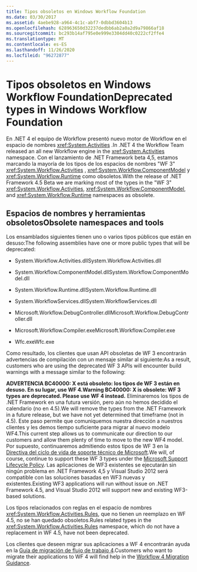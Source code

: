 ```yaml
---
title: Tipos obsoletos en Windows Workflow Foundation
ms.date: 03/30/2017
ms.assetid: 4aebe928-a964-4c1c-abf7-0dbbd3604b13
ms.openlocfilehash: 628963650d32237dedbb6ab2a0a2d9a79866af18
ms.sourcegitcommit: bc293b14af795e0e999e3304dd40c0222cf2ffe4
ms.translationtype: MT
ms.contentlocale: es-ES
ms.lasthandoff: 11/26/2020
ms.locfileid: "96272877"
---
```

# <a name="deprecated-types-in-windows-workflow-foundation"></a><span data-ttu-id="517e9-102">Tipos obsoletos en Windows Workflow Foundation</span><span class="sxs-lookup"><span data-stu-id="517e9-102">Deprecated types in Windows Workflow Foundation</span></span>

<span data-ttu-id="517e9-103">En .NET 4 el equipo de Workflow presentó nuevo motor de Workflow en el espacio de nombres <xref:System.Activities> .</span><span class="sxs-lookup"><span data-stu-id="517e9-103">In .NET 4 the Workflow Team released an all new Workflow engine in the <xref:System.Activities> namespace.</span></span> <span data-ttu-id="517e9-104">Con el lanzamiento de .NET Framework beta 4,5, estamos marcando la mayoría de los tipos de los espacios de nombres "WF 3" <xref:System.Workflow.Activities> , <xref:System.Workflow.ComponentModel> y  <xref:System.Workflow.Runtime> como obsoletos.</span><span class="sxs-lookup"><span data-stu-id="517e9-104">With the release of .NET Framework 4.5 Beta we are marking most of the types in the "WF 3" <xref:System.Workflow.Activities>, <xref:System.Workflow.ComponentModel>, and  <xref:System.Workflow.Runtime> namespaces as obsolete.</span></span>

## <a name="obsolete-namespaces-and-tools"></a><span data-ttu-id="517e9-105">Espacios de nombres y herramientas obsoletos</span><span class="sxs-lookup"><span data-stu-id="517e9-105">Obsolete namespaces and tools</span></span>

 <span data-ttu-id="517e9-106">Los ensamblados siguientes tienen uno o varios tipos públicos que están en desuso:</span><span class="sxs-lookup"><span data-stu-id="517e9-106">The following assemblies have one or more public types that will be deprecated:</span></span>

- <span data-ttu-id="517e9-107">System.Workflow.Activities.dll</span><span class="sxs-lookup"><span data-stu-id="517e9-107">System.Workflow.Activities.dll</span></span>

- <span data-ttu-id="517e9-108">System.Workflow.ComponentModel.dll</span><span class="sxs-lookup"><span data-stu-id="517e9-108">System.Workflow.ComponentModel.dll</span></span>

- <span data-ttu-id="517e9-109">System.Workflow.Runtime.dll</span><span class="sxs-lookup"><span data-stu-id="517e9-109">System.Workflow.Runtime.dll</span></span>

- <span data-ttu-id="517e9-110">System.WorkflowServices.dll</span><span class="sxs-lookup"><span data-stu-id="517e9-110">System.WorkflowServices.dll</span></span>

- <span data-ttu-id="517e9-111">Microsoft.Workflow.DebugController.dll</span><span class="sxs-lookup"><span data-stu-id="517e9-111">Microsoft.Workflow.DebugController.dll</span></span>

- <span data-ttu-id="517e9-112">Microsoft.Workflow.Compiler.exe</span><span class="sxs-lookup"><span data-stu-id="517e9-112">Microsoft.Workflow.Compiler.exe</span></span>

- <span data-ttu-id="517e9-113">Wfc.exe</span><span class="sxs-lookup"><span data-stu-id="517e9-113">Wfc.exe</span></span>

 <span data-ttu-id="517e9-114">Como resultado, los clientes que usan API obsoletas de WF 3 encontrarán advertencias de compilación con un mensaje similar al siguiente:</span><span class="sxs-lookup"><span data-stu-id="517e9-114">As a result, customers who are using the deprecated WF 3 APIs will encounter build warnings with a message similar to the following:</span></span>

 <span data-ttu-id="517e9-115">**ADVERTENCIA BC40000: X está obsoleto: los tipos de WF 3 están en desuso. En su lugar, use WF 4.**</span><span class="sxs-lookup"><span data-stu-id="517e9-115">**Warning BC40000: X is obsolete: WF 3 types are deprecated. Please use WF 4 instead.**</span></span> <span data-ttu-id="517e9-116">Eliminaremos los tipos de .NET Framework en una futura versión, pero aún no hemos decidido el calendario (no en 4.5).</span><span class="sxs-lookup"><span data-stu-id="517e9-116">We will remove the types from the .NET Framework in a future release, but we have not yet determined that timeframe (not in 4.5).</span></span> <span data-ttu-id="517e9-117">Este paso permite que comuniquemos nuestra dirección a nuestros clientes y les demos tiempo suficiente para migrar al nuevo modelo WF4.</span><span class="sxs-lookup"><span data-stu-id="517e9-117">This current step allows us to communicate our direction to our customers and allow them plenty of time to move to the new WF4 model.</span></span> <span data-ttu-id="517e9-118">Por supuesto, continuaremos admitiendo estos tipos de WF 3 en la [Directiva del ciclo de vida de soporte técnico de Microsoft](/lifecycle/).</span><span class="sxs-lookup"><span data-stu-id="517e9-118">We will, of course, continue to support these WF 3 types under the [Microsoft Support Lifecycle Policy](/lifecycle/).</span></span> <span data-ttu-id="517e9-119">Las aplicaciones de WF3 existentes se ejecutarán sin ningún problema en .NET Framework 4,5 y Visual Studio 2012 será compatible con las soluciones basadas en WF3 nuevas y existentes.</span><span class="sxs-lookup"><span data-stu-id="517e9-119">Existing WF3 applications will run without issue on .NET Framework 4.5, and Visual Studio 2012 will support new and existing WF3-based solutions.</span></span>

 <span data-ttu-id="517e9-120">Los tipos relacionados con reglas en el espacio de nombres <xref:System.Workflow.Activities.Rules>, que no tienen un reemplazo en WF 4.5, no se han quedado obsoletos.</span><span class="sxs-lookup"><span data-stu-id="517e9-120">Rules related types in the <xref:System.Workflow.Activities.Rules> namespace, which do not have a replacement in WF 4.5, have not been deprecated.</span></span>

 <span data-ttu-id="517e9-121">Los clientes que deseen migrar sus aplicaciones a WF 4 encontrarán ayuda en la [Guía de migración de flujo de trabajo 4](migration-guidance.md).</span><span class="sxs-lookup"><span data-stu-id="517e9-121">Customers who want to migrate their applications to WF 4 will find help in the [Workflow 4 Migration Guidance](migration-guidance.md).</span></span>
